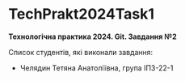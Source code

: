 # TechPrakt2024Task1
**Технологічна практика 2024. Git. Завдання №2**

Список студентів, які виконали завдання:
* Челядин Тетяна Анатоліївна, група ІПЗ-22-1
